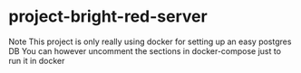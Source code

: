 # project-bright-red-server

Note This project is only really using docker for setting up an easy postgres DB
You can however uncomment the sections in docker-compose just to run it in docker
